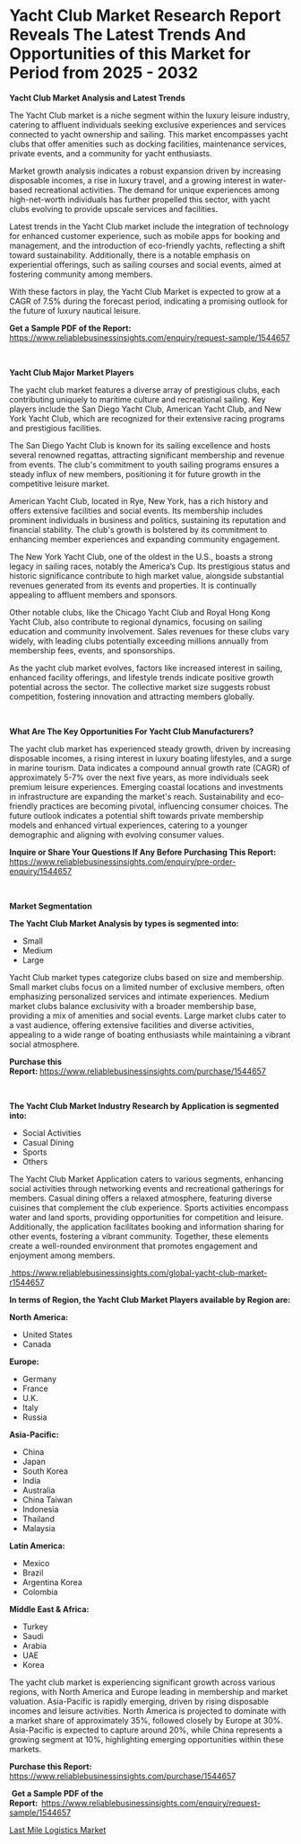 <p><h1>Yacht Club Market Research Report Reveals The Latest Trends And Opportunities of this Market for Period from 2025 - 2032</h1></p><p><strong>Yacht Club Market Analysis and Latest Trends</strong></p>
<p><p>The Yacht Club market is a niche segment within the luxury leisure industry, catering to affluent individuals seeking exclusive experiences and services connected to yacht ownership and sailing. This market encompasses yacht clubs that offer amenities such as docking facilities, maintenance services, private events, and a community for yacht enthusiasts. </p><p>Market growth analysis indicates a robust expansion driven by increasing disposable incomes, a rise in luxury travel, and a growing interest in water-based recreational activities. The demand for unique experiences among high-net-worth individuals has further propelled this sector, with yacht clubs evolving to provide upscale services and facilities.</p><p>Latest trends in the Yacht Club market include the integration of technology for enhanced customer experience, such as mobile apps for booking and management, and the introduction of eco-friendly yachts, reflecting a shift toward sustainability. Additionally, there is a notable emphasis on experiential offerings, such as sailing courses and social events, aimed at fostering community among members.</p><p>With these factors in play, the Yacht Club Market is expected to grow at a CAGR of 7.5% during the forecast period, indicating a promising outlook for the future of luxury nautical leisure.</p></p>
<p><strong>Get a Sample PDF of the Report:&nbsp;</strong> <a href="https://www.reliablebusinessinsights.com/enquiry/request-sample/1544657?utm_campaign=2224&utm_medium=2&utm_source=Github&utm_content=ia&utm_term=09032025&utm_id=yacht-club">https://www.reliablebusinessinsights.com/enquiry/request-sample/1544657</a></p>
<p>&nbsp;</p>
<p><strong>Yacht Club Major Market Players</strong></p>
<p><p>The yacht club market features a diverse array of prestigious clubs, each contributing uniquely to maritime culture and recreational sailing. Key players include the San Diego Yacht Club, American Yacht Club, and New York Yacht Club, which are recognized for their extensive racing programs and prestigious facilities.</p><p>The San Diego Yacht Club is known for its sailing excellence and hosts several renowned regattas, attracting significant membership and revenue from events. The club's commitment to youth sailing programs ensures a steady influx of new members, positioning it for future growth in the competitive leisure market.</p><p>American Yacht Club, located in Rye, New York, has a rich history and offers extensive facilities and social events. Its membership includes prominent individuals in business and politics, sustaining its reputation and financial stability. The club's growth is bolstered by its commitment to enhancing member experiences and expanding community engagement.</p><p>The New York Yacht Club, one of the oldest in the U.S., boasts a strong legacy in sailing races, notably the America’s Cup. Its prestigious status and historic significance contribute to high market value, alongside substantial revenues generated from its events and properties. It is continually appealing to affluent members and sponsors.</p><p>Other notable clubs, like the Chicago Yacht Club and Royal Hong Kong Yacht Club, also contribute to regional dynamics, focusing on sailing education and community involvement. Sales revenues for these clubs vary widely, with leading clubs potentially exceeding millions annually from membership fees, events, and sponsorships.</p><p>As the yacht club market evolves, factors like increased interest in sailing, enhanced facility offerings, and lifestyle trends indicate positive growth potential across the sector. The collective market size suggests robust competition, fostering innovation and attracting members globally.</p></p>
<p>&nbsp;</p>
<p><strong>What Are The Key Opportunities For Yacht Club Manufacturers?</strong></p>
<p><p>The yacht club market has experienced steady growth, driven by increasing disposable incomes, a rising interest in luxury boating lifestyles, and a surge in marine tourism. Data indicates a compound annual growth rate (CAGR) of approximately 5-7% over the next five years, as more individuals seek premium leisure experiences. Emerging coastal locations and investments in infrastructure are expanding the market's reach. Sustainability and eco-friendly practices are becoming pivotal, influencing consumer choices. The future outlook indicates a potential shift towards private membership models and enhanced virtual experiences, catering to a younger demographic and aligning with evolving consumer values.</p></p>
<p><strong>Inquire or Share Your Questions If Any Before Purchasing This Report:</strong> <a href="https://www.reliablebusinessinsights.com/enquiry/pre-order-enquiry/1544657?utm_campaign=2224&utm_medium=2&utm_source=Github&utm_content=ia&utm_term=09032025&utm_id=yacht-club">https://www.reliablebusinessinsights.com/enquiry/pre-order-enquiry/1544657</a></p>
<p>&nbsp;</p>
<p><strong>Market Segmentation</strong></p>
<p><strong>The Yacht Club Market Analysis by types is segmented into:</strong></p>
<p><ul><li>Small</li><li>Medium</li><li>Large</li></ul></p>
<p><p>Yacht Club market types categorize clubs based on size and membership. Small market clubs focus on a limited number of exclusive members, often emphasizing personalized services and intimate experiences. Medium market clubs balance exclusivity with a broader membership base, providing a mix of amenities and social events. Large market clubs cater to a vast audience, offering extensive facilities and diverse activities, appealing to a wide range of boating enthusiasts while maintaining a vibrant social atmosphere.</p></p>
<p><strong>Purchase this Report:&nbsp;</strong><a href="https://www.reliablebusinessinsights.com/purchase/1544657?utm_campaign=2224&utm_medium=2&utm_source=Github&utm_content=ia&utm_term=09032025&utm_id=yacht-club">https://www.reliablebusinessinsights.com/purchase/1544657</a></p>
<p>&nbsp;</p>
<p><strong>The Yacht Club Market Industry Research by Application is segmented into:</strong></p>
<p><ul><li>Social Activities</li><li>Casual Dining</li><li>Sports</li><li>Others</li></ul></p>
<p><p>The Yacht Club Market Application caters to various segments, enhancing social activities through networking events and recreational gatherings for members. Casual dining offers a relaxed atmosphere, featuring diverse cuisines that complement the club experience. Sports activities encompass water and land sports, providing opportunities for competition and leisure. Additionally, the application facilitates booking and information sharing for other events, fostering a vibrant community. Together, these elements create a well-rounded environment that promotes engagement and enjoyment among members.</p></p>
<p><a href="https://www.reliablebusinessinsights.com/global-yacht-club-market-r1544657?utm_campaign=2224&utm_medium=2&utm_source=Github&utm_content=ia&utm_term=09032025&utm_id=yacht-club">&nbsp;https://www.reliablebusinessinsights.com/global-yacht-club-market-r1544657</a></p>
<p><strong>In terms of Region, the Yacht Club Market Players available by Region are:</strong></p>
<p>
    <p> <strong> North America: </strong>
        <ul>
            <li>United States</li>
            <li>Canada</li>
        </ul>
        </p> 
    <p> <strong> Europe: </strong>
        <ul>
            <li>Germany</li>
            <li>France</li>
            <li>U.K.</li>
            <li>Italy</li>
            <li>Russia</li>
        </ul>
        </p> 
    <p> <strong> Asia-Pacific: </strong>
        <ul>
            <li>China</li>
            <li>Japan</li>
            <li>South Korea</li>
            <li>India</li>
            <li>Australia</li>
            <li>China Taiwan</li>
            <li>Indonesia</li>
            <li>Thailand</li>
            <li>Malaysia</li>
        </ul>
        </p> 
    <p> <strong> Latin America: </strong>
        <ul>
            <li>Mexico</li>
            <li>Brazil</li>
            <li>Argentina Korea</li>
            <li>Colombia</li>
        </ul>
        </p> 
    <p> <strong> Middle East & Africa: </strong>
        <ul>
            <li>Turkey</li>
            <li>Saudi</li>
            <li>Arabia</li>
            <li>UAE</li>
            <li>Korea</li>
        </ul>
    </p>
    </p>
<p><p>The yacht club market is experiencing significant growth across various regions, with North America and Europe leading in membership and market valuation. Asia-Pacific is rapidly emerging, driven by rising disposable incomes and leisure activities. North America is projected to dominate with a market share of approximately 35%, followed closely by Europe at 30%. Asia-Pacific is expected to capture around 20%, while China represents a growing segment at 10%, highlighting emerging opportunities within these markets.</p></p>
<p><strong>Purchase this Report: </strong><a href="https://www.reliablebusinessinsights.com/purchase/1544657?utm_campaign=2224&utm_medium=2&utm_source=Github&utm_content=ia&utm_term=09032025&utm_id=yacht-club">https://www.reliablebusinessinsights.com/purchase/1544657</a></p>
<p>&nbsp;<strong>Get a Sample PDF of the Report:&nbsp;&nbsp;</strong><a href="https://www.reliablebusinessinsights.com/enquiry/request-sample/1544657?utm_campaign=2224&utm_medium=2&utm_source=Github&utm_content=ia&utm_term=09032025&utm_id=yacht-club">https://www.reliablebusinessinsights.com/enquiry/request-sample/1544657</a></p>
<p><strong></strong></p>
<p><p><a href="https://github.com/gerdabatiskzv9/Market-Research-Report-List-1/blob/main/last-mile-logistics-market.md?utm_campaign=2224&utm_medium=2&utm_source=Github&utm_content=ia&utm_term=09032025&utm_id=yacht-club">Last Mile Logistics Market</a></p></p>